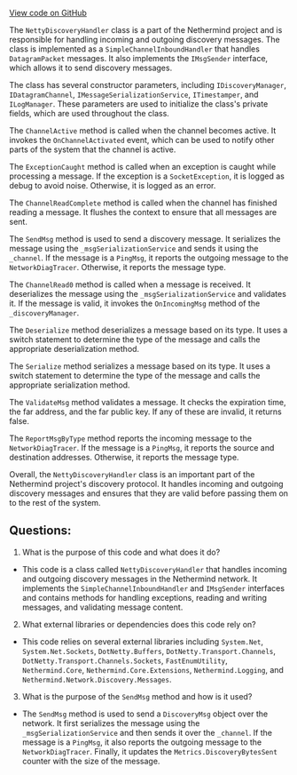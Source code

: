 [View code on GitHub](https://github.com/nethermindeth/nethermind/Nethermind.Network.Discovery/NettyDiscoveryHandler.cs)

The `NettyDiscoveryHandler` class is a part of the Nethermind project and is responsible for handling incoming and outgoing discovery messages. The class is implemented as a `SimpleChannelInboundHandler` that handles `DatagramPacket` messages. It also implements the `IMsgSender` interface, which allows it to send discovery messages.

The class has several constructor parameters, including `IDiscoveryManager`, `IDatagramChannel`, `IMessageSerializationService`, `ITimestamper`, and `ILogManager`. These parameters are used to initialize the class's private fields, which are used throughout the class.

The `ChannelActive` method is called when the channel becomes active. It invokes the `OnChannelActivated` event, which can be used to notify other parts of the system that the channel is active.

The `ExceptionCaught` method is called when an exception is caught while processing a message. If the exception is a `SocketException`, it is logged as debug to avoid noise. Otherwise, it is logged as an error.

The `ChannelReadComplete` method is called when the channel has finished reading a message. It flushes the context to ensure that all messages are sent.

The `SendMsg` method is used to send a discovery message. It serializes the message using the `_msgSerializationService` and sends it using the `_channel`. If the message is a `PingMsg`, it reports the outgoing message to the `NetworkDiagTracer`. Otherwise, it reports the message type.

The `ChannelRead0` method is called when a message is received. It deserializes the message using the `_msgSerializationService` and validates it. If the message is valid, it invokes the `OnIncomingMsg` method of the `_discoveryManager`.

The `Deserialize` method deserializes a message based on its type. It uses a switch statement to determine the type of the message and calls the appropriate deserialization method.

The `Serialize` method serializes a message based on its type. It uses a switch statement to determine the type of the message and calls the appropriate serialization method.

The `ValidateMsg` method validates a message. It checks the expiration time, the far address, and the far public key. If any of these are invalid, it returns false.

The `ReportMsgByType` method reports the incoming message to the `NetworkDiagTracer`. If the message is a `PingMsg`, it reports the source and destination addresses. Otherwise, it reports the message type.

Overall, the `NettyDiscoveryHandler` class is an important part of the Nethermind project's discovery protocol. It handles incoming and outgoing discovery messages and ensures that they are valid before passing them on to the rest of the system.
## Questions: 
 1. What is the purpose of this code and what does it do?
- This code is a class called `NettyDiscoveryHandler` that handles incoming and outgoing discovery messages in the Nethermind network. It implements the `SimpleChannelInboundHandler` and `IMsgSender` interfaces and contains methods for handling exceptions, reading and writing messages, and validating message content.

2. What external libraries or dependencies does this code rely on?
- This code relies on several external libraries including `System.Net`, `System.Net.Sockets`, `DotNetty.Buffers`, `DotNetty.Transport.Channels`, `DotNetty.Transport.Channels.Sockets`, `FastEnumUtility`, `Nethermind.Core`, `Nethermind.Core.Extensions`, `Nethermind.Logging`, and `Nethermind.Network.Discovery.Messages`.

3. What is the purpose of the `SendMsg` method and how is it used?
- The `SendMsg` method is used to send a `DiscoveryMsg` object over the network. It first serializes the message using the `_msgSerializationService` and then sends it over the `_channel`. If the message is a `PingMsg`, it also reports the outgoing message to the `NetworkDiagTracer`. Finally, it updates the `Metrics.DiscoveryBytesSent` counter with the size of the message.